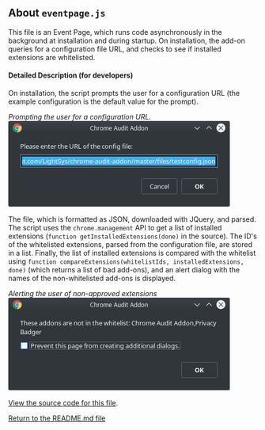 ## About `eventpage.js`

This file is an Event Page, which runs code asynchronously in the background at installation and during startup. On installation, the add-on queries for a configuration file URL, and checks to see if installed extensions are whitelisted.

#### Detailed Description (for developers)

On installation, the script prompts the user for a configuration URL (the example configuration is the default value for the prompt). 

_Prompting the user for a configuration URL._  
![Prompting the user for a configuration URL](https://raw.githubusercontent.com/LightSys/chrome-audit-addon/master/doc/eventpage.js_img/eventpage.js_img00.png)

The file, which is formatted as JSON, downloaded with JQuery, and parsed. The script uses the `chrome.management` API to get a list of installed extensions (`function getInstalledExtensions(done)` in the source). The ID's of the whitelisted extensions, parsed from the configuration file, are stored in a list. Finally, the list of installed extensions is compared with the whitelist using `function compareExtensions(whitelistIds, installedExtensions, done)` (which returns a list of bad add-ons), and an alert dialog with the names of the non-whitelisted add-ons is displayed. 

_Alerting the user of non-approved extensions_  
![Alerting the user of non-approved extensions](https://raw.githubusercontent.com/LightSys/chrome-audit-addon/master/doc/eventpage.js_img/eventpage.js_img01.png)

[View the source code for this file](../eventPage.js). 

[Return to the README.md file](../README.md)
